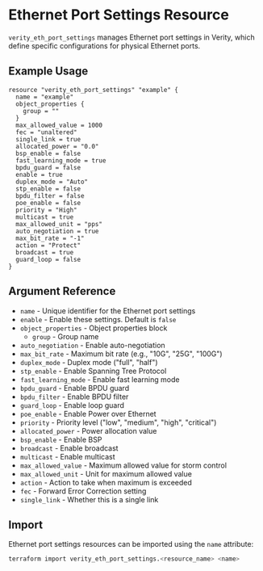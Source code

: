 # Ethernet Port Settings Resource

`verity_eth_port_settings` manages Ethernet port settings in Verity, which define specific configurations for physical Ethernet ports.

## Example Usage

```hcl
resource "verity_eth_port_settings" "example" {
  name = "example"
  object_properties {
    group = ""
  }
  max_allowed_value = 1000
  fec = "unaltered"
  single_link = true
  allocated_power = "0.0"
  bsp_enable = false
  fast_learning_mode = true
  bpdu_guard = false
  enable = true
  duplex_mode = "Auto"
  stp_enable = false
  bpdu_filter = false
  poe_enable = false
  priority = "High"
  multicast = true
  max_allowed_unit = "pps"
  auto_negotiation = true
  max_bit_rate = "-1"
  action = "Protect"
  broadcast = true
  guard_loop = false
}
```

## Argument Reference

* `name` - Unique identifier for the Ethernet port settings
* `enable` - Enable these settings. Default is `false`
* `object_properties` - Object properties block
  * `group` - Group name
* `auto_negotiation` - Enable auto-negotiation
* `max_bit_rate` - Maximum bit rate (e.g., "10G", "25G", "100G")
* `duplex_mode` - Duplex mode ("full", "half")
* `stp_enable` - Enable Spanning Tree Protocol
* `fast_learning_mode` - Enable fast learning mode
* `bpdu_guard` - Enable BPDU guard
* `bpdu_filter` - Enable BPDU filter
* `guard_loop` - Enable loop guard
* `poe_enable` - Enable Power over Ethernet
* `priority` - Priority level ("low", "medium", "high", "critical")
* `allocated_power` - Power allocation value
* `bsp_enable` - Enable BSP
* `broadcast` - Enable broadcast
* `multicast` - Enable multicast
* `max_allowed_value` - Maximum allowed value for storm control
* `max_allowed_unit` - Unit for maximum allowed value
* `action` - Action to take when maximum is exceeded
* `fec` - Forward Error Correction setting
* `single_link` - Whether this is a single link

## Import

Ethernet port settings resources can be imported using the `name` attribute:

```sh
terraform import verity_eth_port_settings.<resource_name> <name>
```